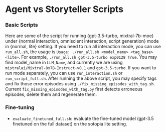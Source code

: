 # Agent vs Storyteller Scripts

### Basic Scripts
Here are some of the script for running {gpt-3.5-turbo, mixtral-7b-moe} under {normal interaction, omniscient interaction, script generation} mode in {normal, lite} setting.
If you need to run all interaction mode, you can use `run_all.sh`, the usage is `Usage: ./run_all.sh <model_name> <tag_base> <lite>`. For example, `./run_all.sh gpt-3.5-turbo exp0128 True`. You may find model_name in `LLM_Name`, and currently we are using `mistralai/Mixtral-8x7B-Instruct-v0.1` and `gpt-3.5-turbo`.
If you want to run mode separately, you can use `run_interaction.sh` or `run_script_full.sh`.
After running the above script, you may specify tags and fix those error episodes using `./fix_missing_episodes_with_tag.sh`.
Current `fix_missing_episodes_with_tag.py` first detects erroneous episodes, delete them and regenerate them.

### Fine-tuning

* `evaluate_finetuned_full.sh`: evaluate the fine-tuned model (gpt-3.5 finetuned on the full dataset) on the sotopia lite setting.
